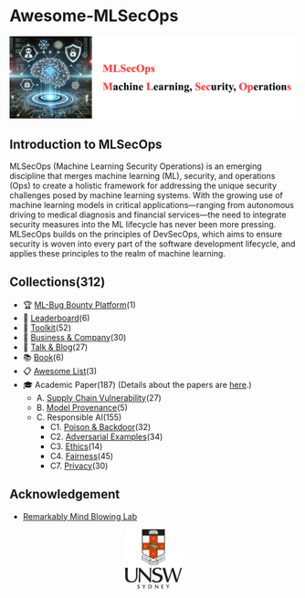 # Awesome-MLSecOps

[<img src="figure/MLOps-Title.drawio.png" alt="Awesome-LM-SSP" width="800" height="auto" class="center">](.)

## Introduction to MLSecOps

MLSecOps (Machine Learning Security Operations) is an emerging discipline that merges machine learning (ML), security, and operations (Ops) to create a holistic framework for addressing the unique security challenges posed by machine learning systems. With the growing use of machine learning models in critical applications—ranging from autonomous driving to medical diagnosis and financial services—the need to integrate security measures into the ML lifecycle has never been more pressing. MLSecOps builds on the principles of DevSecOps, which aims to ensure security is woven into every part of the software development lifecycle, and applies these principles to the realm of machine learning.

## Collections(312)
- 🏆 [ML-Bug Bounty Platform](resource/mL-bug-bounty-platform.md)(1)
- 🏅 [Leaderboard](resource/leaderboard.md)(6)
- 🧰 [Toolkit](resource/toolkit.md)(52)
- 💼 [Business & Company](resource/platform.md)(30)
- 🎤 [Talk & Blog](resource/talk.md)(27)
- 📚 [Book](resource/book.md)(6)
- 📋 [Awesome List](resource/awesome-list.md)(3)
- 🎓 Academic Paper(187) (Details about the papers are [here](https://remarkably-mind-blowing-lab.github.io/Awesome-MLSecOps/).)
  - A. [Supply Chain Vulnerability](resource/supply_chain_vul.md)(27)
  - B. [Model Provenance](resource/model_provenance.md)(5)
  - C. Responsible AI(155)
    - C1. [Poison & Backdoor](resource/poison_backdoor.md)(32)
    - C2. [Adversarial Examples](resource/adversarial_examples.md)(34)
    - C3. [Ethics](resource/ethics.md)(14)
    - C4. [Fairness](resource/fairness.md)(45)
    - C7. [Privacy](resource/privacy.md)(30)

## Acknowledgement
- [Remarkably Mind Blowing Lab](https://github.com/Remarkably-Mind-Blowing-Lab)
  
<p align="center"><img src="figure/logo.png" width="100" /></p>
